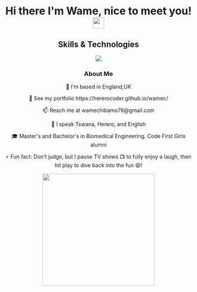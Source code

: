 <h1 align="center">
  Hi there I'm Wame, nice to meet you!
  <img src="https://media.giphy.com/media/hvRJCLFzcasrR4ia7z/giphy.gif" width="30px"/>
</h1>

<div id="skills">
  <h2 align="center">Skills & Technologies</h2>
  <p align="center">
  <a href="https://skillicons.dev">
    <img src="https://skillicons.dev/icons?i=html,css,scss,tailwindcss,js,nodejs,py,express,react,redux,git,figma,mysql,vite,&perline=5" />
  </a>
</p>
  
</div>

<div id="info" align="center">
   <h3> About Me </h3>
   <p> 📍  I'm based in England,UK</p>
   <p> 👀  See my portfolio https://hererocoder.github.io/wamec/</p>
   <p> 📫 Reach me at wamechibamo76@gmail.com </p>
   <p> 💬  I speak Tswana, Herero, and English</p>
  <p>  🎓 Master's and Bachelor's in Biomedical Engineering. Code First Girls alumni</p>
  <p>  ⚡ Fun fact: Don't judge, but I pause TV shows 📺 to fully enjoy a laugh, then hit play to dive back into the fun 😄! </p>
    <img src="https://media2.giphy.com/media/v1.Y2lkPTc5MGI3NjExdHNseXI0cTA2MmJrd2NtZnNsYmQxaHphZnJ2djFmcmIxanluYjZvNiZlcD12MV9pbnRlcm5hbF9naWZfYnlfaWQmY3Q9Zw/SZUnyVdIDAEQU/giphy.gif" width="300"/>
  
</div>


